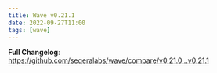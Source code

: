```yaml
---
title: Wave v0.21.1
date: 2022-09-27T11:00
tags: [wave]
---
```


**Full Changelog**: https://github.com/seqeralabs/wave/compare/v0.21.0...v0.21.1
